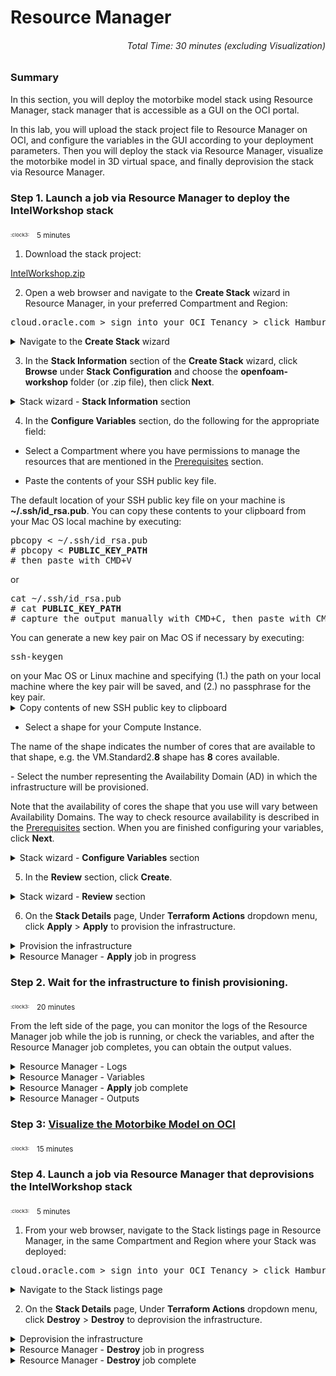 # Resource Manager
###### <p align="right">Total Time: 30 minutes (excluding Visualization)</p>

### Summary
In this section, you will deploy the motorbike model stack using Resource Manager, stack manager that is accessible as a GUI on the OCI portal.

In this lab, you will upload the stack project file to Resource Manager on OCI, and configure the variables in the GUI according to your deployment parameters. Then you will deploy the stack via Resource Manager, visualize the motorbike model in 3D virtual space, and finally deprovision the stack via Resource Manager.



### Step 1. Launch a job via Resource Manager to deploy the IntelWorkshop stack
<p></p>
<sub><sup><sub>:clock3:</sub></sup></sub>
&nbsp;
<sub>5 minutes</sub>
<p></p>

1. Download the stack project:

<a href="https://github.com/oci-hpc/oci-openfoam-workshop/blob/oci-hpc/Resources/IntelWorkshop.zip">IntelWorkshop.zip</a>

2. Open a web browser and navigate to the <b>Create Stack</b> wizard in Resource Manager, in your preferred Compartment and Region:

<pre>
cloud.oracle.com &gt sign into your OCI Tenancy &gt click Hamburger Menu &gt hover over <b>Resource Manager</b> &gt click <b>Stacks</b> &gt choose your Compartment from the dropdown menu under <b>List Scope</b> &gt click <b>Create Stack</b>
</pre>

<details>
	<summary>Navigate to the <b>Create Stack</b> wizard</summary>

<div style="text-align:center"><img src="https://github.com/oci-hpc/oci-openfoam-workshop/blob/oci-hpc/pictures/pre-resourcemanager-deployment/02-resourcemanager-stacks.png"/>
</div>

<p></p>

<div style="text-align:center"><img src="https://github.com/oci-hpc/oci-openfoam-workshop/blob/oci-hpc/pictures/pre-resourcemanager-deployment/03-resourcemanager-stack-listings.png"/>
</div>

<p></p>

<div style="text-align:center"><img src="https://github.com/oci-hpc/oci-openfoam-workshop/blob/oci-hpc/pictures/pre-resourcemanager-deployment/04-resourcemanager-stack-wizard-before-upload.png"/>
</div>

</details>

</pre>

3. In the <b>Stack Information</b> section of the <b>Create Stack</b> wizard, click <b>Browse</b> under <b>Stack Configuration</b> and choose the <b>openfoam-workshop</b> folder (or .zip file), then click <b>Next</b>.
<details>
	<summary>Stack wizard - <b>Stack Information</b> section</summary>

<div style="text-align:center"><img src="https://github.com/oci-hpc/oci-openfoam-workshop/blob/oci-hpc/pictures/pre-resourcemanager-deployment/05-resourcemanager-stack-wizard-after-upload-folder.png"/>
</div>

<p>or</p>

<div style="text-align:center"><img src="https://github.com/oci-hpc/oci-openfoam-workshop/blob/oci-hpc/pictures/pre-resourcemanager-deployment/06-resourcemanager-stack-wizard-after-upload-zipfile.png"/>
</div>

</details>

4. In the <b>Configure Variables</b> section, do the following for the appropriate field:
<p></p>

- Select a Compartment where you have permissions to manage the resources that are mentioned in the [Prerequisites](../README.md#workshop-prerequisites) section.
<p></p>

- Paste the contents of your SSH public key file.
<p></p>
The default location of your SSH public key file on your machine is <b>~/.ssh/id_rsa.pub</b>. You can copy these contents to your clipboard from your Mac OS local machine by executing:
<p></p>
<pre>
pbcopy &lt ~/.ssh/id_rsa.pub
# pbcopy &lt <b>PUBLIC_KEY_PATH</b>
# then paste with CMD+V
</pre>

<p>or</p>
<pre>
cat ~/.ssh/id_rsa.pub
# cat <b>PUBLIC_KEY_PATH</b>
# capture the output manually with CMD+C, then paste with CMD+V
</pre>
	<p>You can generate a new key pair on Mac OS if necessary by executing:</p>
<pre>
ssh-keygen
</pre>
	on your Mac OS or Linux machine and specifying (1.) the path on your local machine where the key pair will be saved, and (2.) no passphrase for the key pair.
<details>
	<summary>Copy contents of new SSH public key to clipboard</summary>

<div style="text-align:center"><img src="https://github.com/oci-hpc/oci-openfoam-workshop/blob/oci-hpc/pictures/pre-resourcemanager-deployment/07-ssh-key-create-and-copy.png"/>
</div>

</details>

- Select a shape for your Compute Instance.
<p></p>
The name of the shape indicates the number of cores that are available to that shape, e.g. the VM.Standard2.<b>8</b> shape has <b>8</b> cores available.
<p></p>
- Select the number representing the Availability Domain (AD) in which the infrastructure will be provisioned.
<p></p>

Note that the availability of cores the shape that you use will vary between Availability Domains. The way to check resource availability is described in the [Prerequisites](../README.md#workshop-prerequisites) section.
When you are finished configuring your variables, click <b>Next</b>.

<details>
	<summary>Stack wizard - <b>Configure Variables</b> section</summary>

<div style="text-align:center"><img src="https://github.com/oci-hpc/oci-openfoam-workshop/blob/oci-hpc/pictures/pre-resourcemanager-deployment/08-resourcemanager-stack-wizard-variables.png"/>
</div>

</details>

5. In the <b>Review</b> section, click <b>Create</b>.

<details>
	<summary>Stack wizard - <b>Review</b> section</summary>
<div style="text-align:center"><img src="https://github.com/oci-hpc/oci-openfoam-workshop/blob/oci-hpc/pictures/pre-resourcemanager-deployment/09-resourcemanager-stack-wizard-review.png"/>
</div>
</details>

6. On the <b>Stack Details</b> page, Under <b>Terraform Actions</b> dropdown menu, click <b>Apply</b> > <b>Apply</b> to provision the infrastructure.

<details>
	<summary>Provision the infrastructure</summary>
<div style="text-align:center"><img src="https://github.com/oci-hpc/oci-openfoam-workshop/blob/oci-hpc/pictures/pre-resourcemanager-deployment/10-resourcemanager-stack-apply-1.png"/>
</div>

<p></p>

<div style="text-align:center"><img src="https://github.com/oci-hpc/oci-openfoam-workshop/blob/oci-hpc/pictures/pre-resourcemanager-deployment/11-resourcemanager-stack-apply-2.png"/></div>
</details>

<details>
	<summary>Resource Manager - <b>Apply</b> job in progress</summary>
<div style="text-align:center"><img src="https://github.com/oci-hpc/oci-openfoam-workshop/blob/oci-hpc/pictures/pre-resourcemanager-deployment/12-resourcemanager-job-in-progress-apply.png"/>
</div>
</details>



### Step 2. Wait for the infrastructure to finish provisioning.
<p></p>
<sub><sup><sub>:clock3:</sub></sup></sub>
&nbsp;
<sub>20 minutes</sub>
<p></p>

From the left side of the page, you can monitor the logs of the Resource Manager job while the job is running, or check the variables, and after the Resource Manager job completes, you can obtain the output values.

<details>
	<summary>Resource Manager - Logs</summary>
<div style="text-align:center"><img src="https://github.com/oci-hpc/oci-openfoam-workshop/blob/oci-hpc/pictures/post-resourcemanager-deployment/01-resourcemanager-logs.png"/>
</div>
</details>

<details>
	<summary>Resource Manager - Variables</summary>
<div style="text-align:center"><img src="https://github.com/oci-hpc/oci-openfoam-workshop/blob/oci-hpc/pictures/post-resourcemanager-deployment/02-resourcemanager-variables.png"/>
</div>
</details>

<details>
	<summary>Resource Manager - <b>Apply</b> job complete</summary>
<div style="text-align:center"><img src="https://github.com/oci-hpc/oci-openfoam-workshop/blob/oci-hpc/pictures/post-resourcemanager-deployment/00-resourcemanager-job-complete-apply.png"/>
</div>
</details>

<details>
	<summary>Resource Manager - Outputs</summary>
<div style="text-align:center"><img src="https://github.com/oci-hpc/oci-openfoam-workshop/blob/oci-hpc/pictures/post-resourcemanager-deployment/03-resourcemanager-outputs.png"/>
</div>
</details>



### Step 3: [Visualize the Motorbike Model on OCI](https://github.com/oci-hpc/oci-openfoam-workshop/blob/oci-hpc/README.md)
<p></p>
<sub><sup><sub>:clock3:</sub></sup></sub>
&nbsp;
<sub>15 minutes</sub>
<p></p>



### Step 4. Launch a job via Resource Manager that deprovisions the IntelWorkshop stack
<p></p>
<sub><sup><sub>:clock3:</sub></sup></sub>
&nbsp;
<sub>5 minutes</sub>
<p></p>

1. From your web browser, navigate to the Stack listings page in Resource Manager, in the same Compartment and Region where your Stack was deployed:

<p></p>

<pre>
cloud.oracle.com &gt sign into your OCI Tenancy &gt click Hamburger Menu &gt hover over <b>Resource Manager</b> &gt click <b>Stacks</b> &gt choose your Compartment from the dropdown menu under <b>List Scope</b>
</pre>

<details>
	<summary>Navigate to the Stack listings page</summary>
<div style="text-align:center"><img src="https://github.com/oci-hpc/oci-openfoam-workshop/blob/oci-hpc/pictures/post-resourcemanager-deployment/14-resourcemanager-stack-listings.png"/>
</div>
</details>

2. On the <b>Stack Details</b> page, Under <b>Terraform Actions</b> dropdown menu, click <b>Destroy</b> > <b>Destroy</b> to deprovision the infrastructure.

<details>
	<summary>Deprovision the infrastructure</summary>
<div style="text-align:center"><img src="https://github.com/oci-hpc/oci-openfoam-workshop/blob/oci-hpc/pictures/post-resourcemanager-deployment/15-resourcemanager-destroy-1.png"/>
</div>

<p></p>

<div style="text-align:center"><img src="https://github.com/oci-hpc/oci-openfoam-workshop/blob/oci-hpc/pictures/post-resourcemanager-deployment/16-resourcemanager-destroy-2.png"/></div>
</details>

<details>
	<summary>Resource Manager - <b>Destroy</b> job in progress</summary>

<div style="text-align:center"><img src="https://github.com/oci-hpc/oci-openfoam-workshop/blob/oci-hpc/pictures/post-resourcemanager-deployment/17-resourcemanager-job-in-progress-destroy.png"/>
</div>
</details>

<details>
	<summary>Resource Manager - <b>Destroy</b> job complete</summary>

<div style="text-align:center"><img src="https://github.com/oci-hpc/oci-openfoam-workshop/blob/oci-hpc/pictures/post-resourcemanager-deployment/18-resourcemanager-job-complete-destroy.png"/>
</div>

Congratulations! You have successfully deployed the motorbike model stack using Resource Manager!

Another way to deploy this stack is via ocihpc, an HPC stack deployment tool for the CLI. You can do this by following [these steps](https://github.com/oci-hpc/oci-openfoam-workshop/blob/oci-hpc/Documentation/Command%20Line.md).